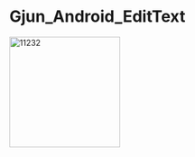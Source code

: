 # Gjun_Android_EditText
<img width="196" alt="11232" src="https://user-images.githubusercontent.com/49628667/70436442-41ea2e80-1ac4-11ea-8bb5-532c4fe6a9fb.PNG">
